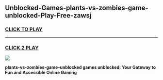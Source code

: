 
## Unblocked-Games-plants-vs-zombies-game-unblocked-Play-Free-zawsj
<h3>
<a href="https://premium76.site?title=plants-vs-zombies-game-unblocked&ref=18A1">CLICK TO PLAY</a></h3>
<hr>

<h3>
<a href="https://premium76.site?title=plants-vs-zombies-game-unblocked&ref=18A1">CLICK 2 PLAY</a>
  
</h3>

<a href="https://premium76.site?title=plants-vs-zombies-game-unblocked&ref=18A1"><img src="https://clearcache.store/games.png"></a>


**plants-vs-zombies-game-unblocked games unblocked: Your Gateway to Fun and Accessible Online Gaming**
